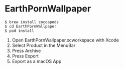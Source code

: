 # EarthPornWallpaper

    $ brew install cocoapods
    $ cd EarthPornWallpaper
    $ pod install

1. Open EarthPornWallpaper.xcworkspace with Xcode 
2. Select Product in the MenuBar
3. Press Archive
4. Press Export
5. Export as a macOS App
